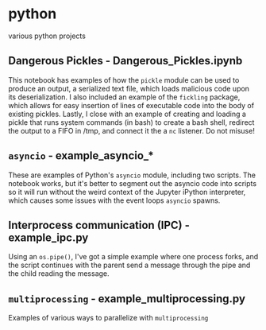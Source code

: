 # python
various python projects

## Dangerous Pickles - Dangerous_Pickles.ipynb
This notebook has examples of how the ```pickle``` module can be used to produce an output, a serialized text file, which loads malicious code upon its deserialization. I also included an example of the ```fickling``` package, which allows for easy insertion of lines of executable code into the body of existing pickles. Lastly, I close with an example of creating and loading a pickle that runs system commands (in bash) to create a bash shell, redirect the output to a FIFO in /tmp, and connect it the a ```nc``` listener. Do not misuse!

## ```asyncio``` - example_asyncio_*
These are examples of Python's ```asyncio``` module, including two scripts. The notebook works, but it's better to segment out the asyncio code into scripts so it will run without the weird context of the Jupyter iPython interpreter, which causes some issues with the event loops ```asyncio``` spawns.

## Interprocess communication (IPC) - example_ipc.py
Using an ```os.pipe()```, I've got a simple example where one process forks, and the script continues with the parent send a message through the pipe and the child reading the message.

## ```multiprocessing``` - example_multiprocessing.py
Examples of various ways to parallelize with ```multiprocessing```
